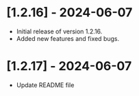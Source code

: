 # [1.2.16] - 2024-06-07

- Initial release of version 1.2.16.
- Added new features and fixed bugs.

# [1.2.17] - 2024-06-07

- Update README file
